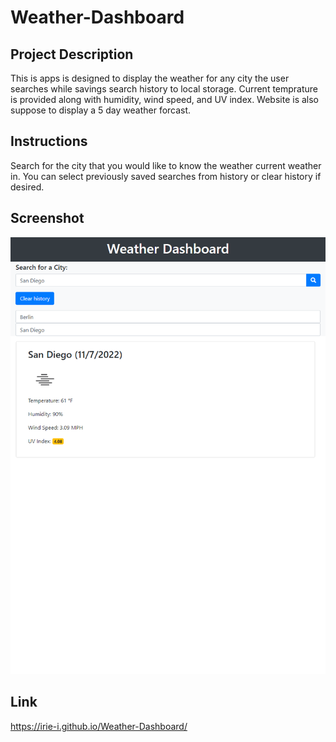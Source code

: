 # Weather-Dashboard

## Project Description
 
 This is apps is designed to display the weather for any city the user searches while savings search history to local storage.  Current temprature is provided along with humidity, wind speed, and UV index. Website is also suppose to display a 5 day weather forcast. 

## Instructions

Search for the city that you would like to know the weather current weather in. You can select previously saved searches from history or clear history if desired. 


 ## Screenshot

 ![Screenshot of application](./assets/images/screenshot-1.png)


 ## Link

https://irie-i.github.io/Weather-Dashboard/

